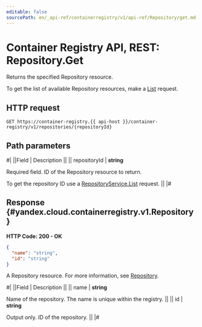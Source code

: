 ```yaml
---
editable: false
sourcePath: en/_api-ref/containerregistry/v1/api-ref/Repository/get.md
---
```


# Container Registry API, REST: Repository.Get

Returns the specified Repository resource.

To get the list of available Repository resources, make a [List](/docs/container-registry/api-ref/Repository/list#List) request.

## HTTP request

```
GET https://container-registry.{{ api-host }}/container-registry/v1/repositories/{repositoryId}
```

## Path parameters

#|
||Field | Description ||
|| repositoryId | **string**

Required field. ID of the Repository resource to return.

To get the repository ID use a [RepositoryService.List](/docs/container-registry/api-ref/Repository/list#List) request. ||
|#

## Response {#yandex.cloud.containerregistry.v1.Repository}

**HTTP Code: 200 - OK**

```json
{
  "name": "string",
  "id": "string"
}
```

A Repository resource. For more information, see [Repository](/docs/container-registry/concepts/repository).

#|
||Field | Description ||
|| name | **string**

Name of the repository.
The name is unique within the registry. ||
|| id | **string**

Output only. ID of the repository. ||
|#